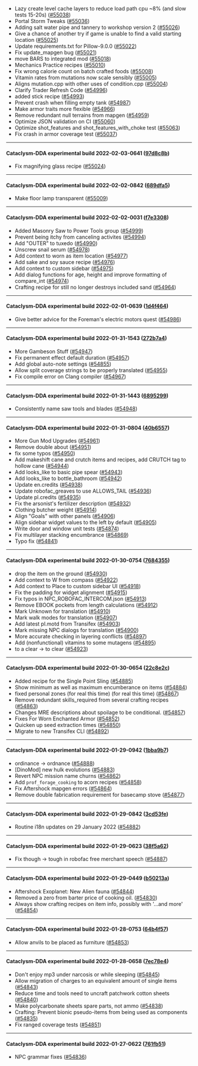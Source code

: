 * Lazy create level cache layers to reduce load path cpu ~8% (and slow tests 15-20s) ([#55038](https://github.com/CleverRaven/Cataclysm-DDA/pull/55038))
* Portal Storm Tweaks ([#55036](https://github.com/CleverRaven/Cataclysm-DDA/pull/55036))
* Adding salt water pipe and tannery to workshop version 2 ([#55026](https://github.com/CleverRaven/Cataclysm-DDA/pull/55026))
* Give a chance of another try if game is unable to find a valid starting location ([#55025](https://github.com/CleverRaven/Cataclysm-DDA/pull/55025))
* Update requirements.txt for Pillow-9.0.0 ([#55022](https://github.com/CleverRaven/Cataclysm-DDA/pull/55022))
* Fix update_mapgen bug ([#55021](https://github.com/CleverRaven/Cataclysm-DDA/pull/55021))
* move BARS to integrated mod ([#55018](https://github.com/CleverRaven/Cataclysm-DDA/pull/55018))
* Mechanics Practice recipes ([#55010](https://github.com/CleverRaven/Cataclysm-DDA/pull/55010))
* Fix wrong calorie count on batch crafted foods ([#55008](https://github.com/CleverRaven/Cataclysm-DDA/pull/55008))
* Vitamin rates from mutations now scale sensibly ([#55005](https://github.com/CleverRaven/Cataclysm-DDA/pull/55005))
* Aligns mutation.cpp with other uses of condition.cpp ([#55004](https://github.com/CleverRaven/Cataclysm-DDA/pull/55004))
* Clarify Trader Refresh Code ([#54996](https://github.com/CleverRaven/Cataclysm-DDA/pull/54996))
* added stick recipe ([#54993](https://github.com/CleverRaven/Cataclysm-DDA/pull/54993))
* Prevent crash when filling empty tank ([#54987](https://github.com/CleverRaven/Cataclysm-DDA/pull/54987))
* Make armor traits more flexible ([#54966](https://github.com/CleverRaven/Cataclysm-DDA/pull/54966))
* Remove redundant null terrains from mapgen ([#54959](https://github.com/CleverRaven/Cataclysm-DDA/pull/54959))
* Optimize JSON validation on CI ([#55060](https://github.com/CleverRaven/Cataclysm-DDA/pull/55060))
* Optimize shot_features and shot_features_with_choke test ([#55063](https://github.com/CleverRaven/Cataclysm-DDA/pull/55063))
* Fix crash in armor coverage test ([#55037](https://github.com/CleverRaven/Cataclysm-DDA/pull/55037))

---

#### Cataclysm-DDA experimental build 2022-02-03-0641 ([97d8c8b](https://github.com/CleverRaven/Cataclysm-DDA/releases/tag/cdda-experimental-2022-02-03-0641))

* Fix magnifying glass recipe ([#55024](https://github.com/CleverRaven/Cataclysm-DDA/pull/55024))

---

#### Cataclysm-DDA experimental build 2022-02-02-0842 ([689dfa5](https://github.com/CleverRaven/Cataclysm-DDA/releases/tag/cdda-experimental-2022-02-02-0842))

* Make floor lamp transparent ([#55009](https://github.com/CleverRaven/Cataclysm-DDA/pull/55009))

---

#### Cataclysm-DDA experimental build 2022-02-02-0031 ([f7e3308](https://github.com/CleverRaven/Cataclysm-DDA/releases/tag/cdda-experimental-2022-02-02-0031))

* Added Masonry Saw to Power Tools group ([#54999](https://github.com/CleverRaven/Cataclysm-DDA/pull/54999))
* Prevent being itchy from canceling activites ([#54994](https://github.com/CleverRaven/Cataclysm-DDA/pull/54994))
* Add "OUTER" to tuxedo ([#54990](https://github.com/CleverRaven/Cataclysm-DDA/pull/54990))
* Unscrew snail serum ([#54978](https://github.com/CleverRaven/Cataclysm-DDA/pull/54978))
* Add context to worn as item location ([#54977](https://github.com/CleverRaven/Cataclysm-DDA/pull/54977))
* Add sake and soy sauce recipe ([#54976](https://github.com/CleverRaven/Cataclysm-DDA/pull/54976))
* Add context to custom sidebar ([#54975](https://github.com/CleverRaven/Cataclysm-DDA/pull/54975))
* Add dialog functions for age, height and improve formatting of compare_int ([#54974](https://github.com/CleverRaven/Cataclysm-DDA/pull/54974))
* Crafting recipe for still no longer destroys included sand ([#54964](https://github.com/CleverRaven/Cataclysm-DDA/pull/54964))

---

#### Cataclysm-DDA experimental build 2022-02-01-0639 ([1d4f464](https://github.com/CleverRaven/Cataclysm-DDA/releases/tag/cdda-experimental-2022-02-01-0639))

* Give better advice for the Foreman's electric motors quest ([#54986](https://github.com/CleverRaven/Cataclysm-DDA/pull/54986))

---

#### Cataclysm-DDA experimental build 2022-01-31-1543 ([272b7a4](https://github.com/CleverRaven/Cataclysm-DDA/releases/tag/cdda-experimental-2022-01-31-1543))

* More Gambeson Stuff ([#54947](https://github.com/CleverRaven/Cataclysm-DDA/pull/54947))
* Fix permanent effect default duration ([#54957](https://github.com/CleverRaven/Cataclysm-DDA/pull/54957))
* Add global auto-note settings ([#54855](https://github.com/CleverRaven/Cataclysm-DDA/pull/54855))
* Allow split coverage strings to be properly translated ([#54955](https://github.com/CleverRaven/Cataclysm-DDA/pull/54955))
* Fix compile error on Clang compiler ([#54967](https://github.com/CleverRaven/Cataclysm-DDA/pull/54967))

---

#### Cataclysm-DDA experimental build 2022-01-31-1443 ([6895299](https://github.com/CleverRaven/Cataclysm-DDA/releases/tag/cdda-experimental-2022-01-31-1443))

* Consistently name saw tools and blades ([#54948](https://github.com/CleverRaven/Cataclysm-DDA/pull/54948))

---

#### Cataclysm-DDA experimental build 2022-01-31-0804 ([40b6557](https://github.com/CleverRaven/Cataclysm-DDA/releases/tag/cdda-experimental-2022-01-31-0804))

* More Gun Mod Upgrades ([#54961](https://github.com/CleverRaven/Cataclysm-DDA/pull/54961))
* Remove double about ([#54951](https://github.com/CleverRaven/Cataclysm-DDA/pull/54951))
* fix some typos ([#54950](https://github.com/CleverRaven/Cataclysm-DDA/pull/54950))
* Add makeshift cane and crutch items and recipes, add CRUTCH tag to hollow cane ([#54944](https://github.com/CleverRaven/Cataclysm-DDA/pull/54944))
* Add looks_like to basic pipe spear ([#54943](https://github.com/CleverRaven/Cataclysm-DDA/pull/54943))
* Add looks_like to bottle_bathroom ([#54942](https://github.com/CleverRaven/Cataclysm-DDA/pull/54942))
* Update en.credits ([#54938](https://github.com/CleverRaven/Cataclysm-DDA/pull/54938))
* Update robofac_greaves to use ALLOWS_TAIL ([#54936](https://github.com/CleverRaven/Cataclysm-DDA/pull/54936))
* Update pl.credits ([#54935](https://github.com/CleverRaven/Cataclysm-DDA/pull/54935))
* Fix the arsonist's fertilizer description ([#54932](https://github.com/CleverRaven/Cataclysm-DDA/pull/54932))
* Clothing butcher weight ([#54914](https://github.com/CleverRaven/Cataclysm-DDA/pull/54914))
* Align "Goals" with other panels ([#54906](https://github.com/CleverRaven/Cataclysm-DDA/pull/54906))
* Align sidebar widget values to the left by default ([#54905](https://github.com/CleverRaven/Cataclysm-DDA/pull/54905))
* Write door and window unit tests ([#54874](https://github.com/CleverRaven/Cataclysm-DDA/pull/54874))
* Fix multilayer stacking encumbrance ([#54869](https://github.com/CleverRaven/Cataclysm-DDA/pull/54869))
* Typo fix ([#54841](https://github.com/CleverRaven/Cataclysm-DDA/pull/54841))

---

#### Cataclysm-DDA experimental build 2022-01-30-0754 ([7684355](https://github.com/CleverRaven/Cataclysm-DDA/releases/tag/cdda-experimental-2022-01-30-0754))

* drop the item on the ground ([#54930](https://github.com/CleverRaven/Cataclysm-DDA/pull/54930))
* Add context to W from compass ([#54922](https://github.com/CleverRaven/Cataclysm-DDA/pull/54922))
* Add context to Place to custom sidebar UI ([#54918](https://github.com/CleverRaven/Cataclysm-DDA/pull/54918))
* Fix the padding for widget alignment ([#54915](https://github.com/CleverRaven/Cataclysm-DDA/pull/54915))
* Fix typos in NPC_ROBOFAC_INTERCOM.json ([#54913](https://github.com/CleverRaven/Cataclysm-DDA/pull/54913))
* Remove EBOOK pockets from length calculations ([#54912](https://github.com/CleverRaven/Cataclysm-DDA/pull/54912))
* Mark Unknown for translation ([#54910](https://github.com/CleverRaven/Cataclysm-DDA/pull/54910))
* Mark walk modes for translation ([#54907](https://github.com/CleverRaven/Cataclysm-DDA/pull/54907))
* Add latest pl.motd from Transifex ([#54903](https://github.com/CleverRaven/Cataclysm-DDA/pull/54903))
* Mark missing NPC dialogs for translation ([#54900](https://github.com/CleverRaven/Cataclysm-DDA/pull/54900))
* More accurate checking in layering conflicts ([#54897](https://github.com/CleverRaven/Cataclysm-DDA/pull/54897))
* Add (nonfunctional) vitamins to some mutagens ([#54895](https://github.com/CleverRaven/Cataclysm-DDA/pull/54895))
* to a clear -> to clear ([#54923](https://github.com/CleverRaven/Cataclysm-DDA/pull/54923))

---

#### Cataclysm-DDA experimental build 2022-01-30-0654 ([22c8e2c](https://github.com/CleverRaven/Cataclysm-DDA/releases/tag/cdda-experimental-2022-01-30-0654))

* Added recipe for the Single Point Sling ([#54885](https://github.com/CleverRaven/Cataclysm-DDA/pull/54885))
* Show minimum as well as maximum encumberance on items ([#54884](https://github.com/CleverRaven/Cataclysm-DDA/pull/54884))
* fixed personal zones (for real this time) (for real this time) ([#54867](https://github.com/CleverRaven/Cataclysm-DDA/pull/54867))
* Remove redundant skills_required from several crafting recipes ([#54863](https://github.com/CleverRaven/Cataclysm-DDA/pull/54863))
* Changes MRE descriptions about spoilage to be conditional. ([#54857](https://github.com/CleverRaven/Cataclysm-DDA/pull/54857))
* Fixes For Worn Enchanted Armor ([#54852](https://github.com/CleverRaven/Cataclysm-DDA/pull/54852))
* Quicken up seed extraction times ([#54850](https://github.com/CleverRaven/Cataclysm-DDA/pull/54850))
* Migrate to new Transifex CLI ([#54892](https://github.com/CleverRaven/Cataclysm-DDA/pull/54892))

---

#### Cataclysm-DDA experimental build 2022-01-29-0942 ([1bba9b7](https://github.com/CleverRaven/Cataclysm-DDA/releases/tag/cdda-experimental-2022-01-29-0942))

* ordinance -> ordnance ([#54888](https://github.com/CleverRaven/Cataclysm-DDA/pull/54888))
* [DinoMod] new hulk evolutions ([#54883](https://github.com/CleverRaven/Cataclysm-DDA/pull/54883))
* Revert NPC mission name churns ([#54862](https://github.com/CleverRaven/Cataclysm-DDA/pull/54862))
* Add `prof_forage_cooking` to acorn recipes ([#54858](https://github.com/CleverRaven/Cataclysm-DDA/pull/54858))
* Fix Aftershock mapgen errors ([#54864](https://github.com/CleverRaven/Cataclysm-DDA/pull/54864))
* Remove double fabrication requirement for basecamp stove ([#54877](https://github.com/CleverRaven/Cataclysm-DDA/pull/54877))

---

#### Cataclysm-DDA experimental build 2022-01-29-0842 ([3cd53fe](https://github.com/CleverRaven/Cataclysm-DDA/releases/tag/cdda-experimental-2022-01-29-0842))

* Routine i18n updates on 29 January 2022 ([#54882](https://github.com/CleverRaven/Cataclysm-DDA/pull/54882))

---

#### Cataclysm-DDA experimental build 2022-01-29-0623 ([38f5a62](https://github.com/CleverRaven/Cataclysm-DDA/releases/tag/cdda-experimental-2022-01-29-0623))

* Fix though -> tough in robofac free merchant speech ([#54887](https://github.com/CleverRaven/Cataclysm-DDA/pull/54887))

---

#### Cataclysm-DDA experimental build 2022-01-29-0449 ([b50213a](https://github.com/CleverRaven/Cataclysm-DDA/releases/tag/cdda-experimental-2022-01-29-0449))

* Aftershock Exoplanet: New Alien fauna ([#54844](https://github.com/CleverRaven/Cataclysm-DDA/pull/54844))
* Removed a zero from barter price of cooking oil. ([#54830](https://github.com/CleverRaven/Cataclysm-DDA/pull/54830))
* Always show crafting recipes on item info, possibly with '...and more' ([#54854](https://github.com/CleverRaven/Cataclysm-DDA/pull/54854))

---

#### Cataclysm-DDA experimental build 2022-01-28-0753 ([64b4f57](https://github.com/CleverRaven/Cataclysm-DDA/releases/tag/cdda-experimental-2022-01-28-0753))

* Allow anvils to be placed as furniture ([#54853](https://github.com/CleverRaven/Cataclysm-DDA/pull/54853))

---

#### Cataclysm-DDA experimental build 2022-01-28-0658 ([7ec78e4](https://github.com/CleverRaven/Cataclysm-DDA/releases/tag/cdda-experimental-2022-01-28-0658))

* Don't enjoy mp3 under narcosis or while sleeping ([#54845](https://github.com/CleverRaven/Cataclysm-DDA/pull/54845))
* Allow migration of charges to an equivalent amount of single items ([#54843](https://github.com/CleverRaven/Cataclysm-DDA/pull/54843))
* Reduce time and tools need to uncraft patchwork cotton sheets ([#54840](https://github.com/CleverRaven/Cataclysm-DDA/pull/54840))
* Make polycarbonate sheets spare parts, not ammo ([#54838](https://github.com/CleverRaven/Cataclysm-DDA/pull/54838))
* Crafting: Prevent bionic pseudo-items from being used as components ([#54835](https://github.com/CleverRaven/Cataclysm-DDA/pull/54835))
* Fix ranged coverage tests ([#54851](https://github.com/CleverRaven/Cataclysm-DDA/pull/54851))

---

#### Cataclysm-DDA experimental build 2022-01-27-0622 ([761fb51](https://github.com/CleverRaven/Cataclysm-DDA/releases/tag/cdda-experimental-2022-01-27-0622))

* NPC grammar fixes ([#54836](https://github.com/CleverRaven/Cataclysm-DDA/pull/54836))
